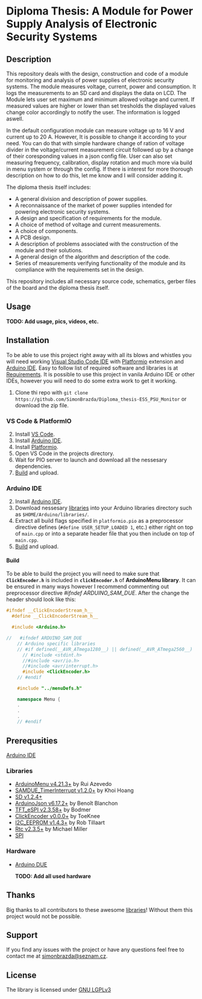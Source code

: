 # Diploma Thesis: A Module for Power Supply Analysis of Electronic Security Systems

## Description
This repository deals with the design, construction and code of a module for monitoring and analysis of power supplies of electronic security systems. The module measures voltage, current, power and consumption. It logs the measurements to an SD card and displays the data on LCD. The Module lets user set maximum and minimum allowed voltage and current. If measured values are higher or lower than set tresholds the displayed values change color accordingly to notify the user. The information is logged aswell.

In the default configuration module can measure voltage up to 16 V and current up to 20 A. However, It is possible to change it according to your need. You can do that with simple hardware change of ration of voltage divider in the voltage/current measurement circuit followed up by a change of their coresponding values in a json config file. User can also set measuring frequency, calibration, display rotation and much more via build in menu system or through the config. If there is interest for more thorough description on how to do this, let me know and I will consider adding it.

The diploma thesis itself includes:
* A general division and description of power supplies.
* A reconnaissance of the market of power supplies intended for powering electronic security systems.
* A design and specification of requirements for the module.
* A choice of method of voltage and current measurements.
* A choice of components.
* A PCB design.
* A description of problems associated with the construction of the module and their solutions.
* A general design of the algorithm and description of the code.
* Series of measurements verifying functionality of the module and its compliance with the requirements set in the design.

This repository includes all necessary source code, schematics, gerber files of the board and the diploma thesis itself.

## Usage
**TODO: Add usage, pics, videos, etc.**

## Installation
To be able to use this project right away with all its blows and whistles you will need working [Visual Studio Code IDE](https://code.visualstudio.com/) with [Platformio](https://platformio.org/) extension and [Arduino IDE](https://www.arduino.cc/en/software). Easy to follow list of required software and libraries is at [Requirements](#requirements). It is possible to use this project in vanila Arduino IDE or other IDEs, however you will need to do some extra work to get it working.

1. Clone thi repo with `git clone https://github.com/SimonBrazda/Diploma_thesis-ESS_PSU_Monitor` or download the zip file.

### VS Code & PlatformIO
2. Install [VS Code](https://code.visualstudio.com/Download).
3. Install [Arduino IDE](https://www.arduino.cc/en/software).
4. Install [Platformio](https://platformio.org/platformio-ide).
5. Open VS Code in the projects directory.
6. Wait for PIO server to launch and download all the nessesary dependencies.
7. [Build](#build) and upload.

### Arduino IDE
2. Install [Arduino IDE](https://www.arduino.cc/en/software).
3. Download nessesary [libraries](#libraries) into your Arduino libraries directory such as `$HOME/Arduino/libraries/`.
4. Extract all build flags specified in `platformio.pio` as a preprocessor directive defines (`#define USER_SETUP_LOADED 1`, etc.) either right on top of `main.cpp` or into a separate header file that you then include on top of `main.cpp`.
5. [Build](#build) and upload.

#### Build
To be able to build the project you will need to make sure that **`ClickEncoder.h`** is included in **`clickEncoder.h`** of **ArduinoMenu library**. It can be ensured in many ways however I recommend commenting out preprocessor directive _#ifndef ARDUINO_SAM_DUE_. After the change the header should look like this:
```cpp
#ifndef __ClickEncoderStream_h__
  #define __ClickEncoderStream_h__

  #include <Arduino.h>

//   #ifndef ARDUINO_SAM_DUE
    // Arduino specific libraries
    // #if defined(__AVR_ATmega1280__) || defined(__AVR_ATmega2560__) || defined(__AVR_ATmega328P__)
      // #include <stdint.h>
      //#include <avr/io.h>
      //#include <avr/interrupt.h>
      #include <ClickEncoder.h>
    // #endif

    #include "../menuDefs.h"

    namespace Menu {
    .
    .
    .
    // #endif
```
## Prerequsities
[Arduino IDE](https://www.arduino.cc/en/software)

### Libraries
* [ArduinoMenu v4.21.3+](https://github.com/neu-rah/ArduinoMenu) by Rui Azevedo
* [SAMDUE_TimerInterrupt v1.2.0+](https://github.com/khoih-prog/SAMDUE_TimerInterrupt) by Khoi Hoang
* [SD v1.2.4+](https://github.com/arduino-libraries/SD)
* [ArduinoJson v6.17.2+](https://github.com/bblanchon/ArduinoJson) by Benoît Blanchon
* [TFT_eSPI v2.3.58+](https://github.com/Bodmer/TFT_eSPI) by Bodmer
* [ClickEncoder v0.0.0+](https://github.com/0xPIT/encoder/blob/master/ClickEncoder.h) by ToeKnee
* [I2C_EEPROM v1.4.3+](https://github.com/RobTillaart/I2C_EEPROM) by Rob Tillaart
* [Rtc v2.3.5+](https://github.com/Makuna/Rtc) by Michael Miller
* [SPI](https://github.com/arduino/ArduinoCore-avr/tree/master/libraries/SPI)

### Hardware
* [Arduino DUE](https://www.arduino.cc/en/Guide/ArduinoDue)

    **TODO: Add all used hardware** 

## Thanks
Big thanks to all contributors to these awesome [libraries](#libraries)! Without them this project would not be possible.

## Support
If you find any issues with the project or have any questions feel free to contact me at [simonbrazda@seznam.cz](mailto:simonbrazda@seznam.cz).

## License
The library is licensed under [GNU LGPLv3](https://www.gnu.org/licenses/lgpl-3.0.html)